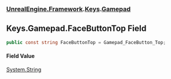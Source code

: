 ### [UnrealEngine.Framework](UnrealEngine_Framework.md 'UnrealEngine.Framework').[Keys](Keys.md 'UnrealEngine.Framework.Keys').[Gamepad](Keys_Gamepad.md 'UnrealEngine.Framework.Keys.Gamepad')
## Keys.Gamepad.FaceButtonTop Field
```csharp
public const string FaceButtonTop = Gamepad_FaceButton_Top;
```
#### Field Value
[System.String](https://docs.microsoft.com/en-us/dotnet/api/System.String 'System.String')
